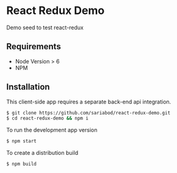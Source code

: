 # React Redux Demo

Demo seed to test react-redux

## Requirements

  * Node Version > 6
  * NPM

## Installation

This client-side app requires a separate back-end api integration.

```bash
$ git clone https://github.com/sariabod/react-redux-demo.git
$ cd react-redux-demo && npm i
```

To run the development app version
```bash
$ npm start
```

To create a distribution build
```bash
$ npm build
```
